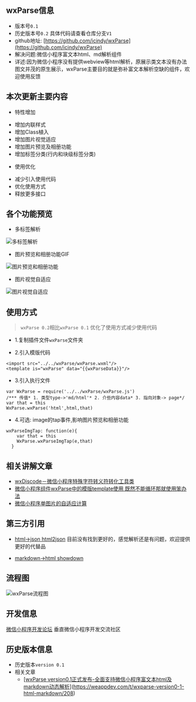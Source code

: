 ## wxParse信息

* 版本号`0.1`
* 历史版本号`0.2` 具体代码请查看仓库分支`V1`
* github地址: [https://github.com/icindy/wxParse](https://github.com/icindy/wxParse)
* 解决问题:微信小程序富文本html、md解析组件
* 详述:因为微信小程序没有提供webview等html解析，原展示类文本没有办法图文并茂的原生展示，wxParse主要目的就是弥补富文本解析空缺的组件，欢迎使用反馈

## 本次更新主要内容

* 特性增加
 + 增加内联样式
 + 增加Class植入
 + 增加图片视觉适应
 + 增加图片预览及相册功能
 + 增加标签分类(行内和块级标签分类)

* 使用优化
 + 减少引入使用代码
 + 优化使用方式
 + 释放更多接口
 
## 各个功能预览

* 多标签解析

![多标签解析](screenshoot/tag.png)

* 图片预览和相册功能GIF

![图片预览和相册功能](screenshoot/pre.gif)

* 图片视觉自适应

![图片视觉自适应](screenshoot/auto.png)

## 使用方式

> `wxParse 0.2`相比`wxParse 0.1` 优化了使用方式减少使用代码

* 1.复制插件文件`wxParse`文件夹

* 2.引入模版代码
```
<import src="../../wxParse/wxParse.wxml"/> 
<template is="wxParse" data="{{wxParseData}}"/>
```
* 3.引入执行文件
```
var WxParse = require('../../wxParse/wxParse.js')
/*** 传值* 1. 类型type->'md/html'* 2. 介些内容data* 3. 指向对象-> page*/
var that = this
WxParse.wxParse('html',html,that)
```

* 4.可选: image的tap事件,影响图片预览和相册功能
```
wxParseImgTap: function(e){
    var that = this
    WxParse.wxParseImgTap(e,that)
  }
```

## 相关讲解文章

* [wxDiscode－微信小程序特殊字符转义符转化工具类](http://weappdev.com/t/wxdiscode/203)
* [微信小程序组件wxParse中的模版template使用 既然不能循环那就使用笨办法](http://weappdev.com/t/wxparse-template/192)
* [微信小程序单图片的自适应计算](https://weappdev.com/t/topic/301)

## 第三方引用

* [html->json html2json](https://github.com/Jxck/html2json)
目前没有找到更好的，感觉解析还是有问题，欢迎提供更好的代替品

* [markdown->html showdown](https://github.com/showdownjs/showdown)

## 流程图

![wxParse流程图](screenshoot/wxParse.png)

##  开发信息

[微信小程序开发论坛](http://weappdev.com)
垂直微信小程序开发交流社区

## 历史版本信息

* 历史版本`version 0.1`
* 相关文章
  + [[wxParse version0.1正式发布-全面支持微信小程序富文本html及markdown动态解析](https://weappdev.com/t/wxparse-version0-1-html-markdown/208)](https://weappdev.com/t/wxparse-version0-1-html-markdown/208)

